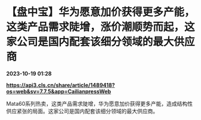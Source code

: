 # 【盘中宝】华为愿意加价获得更多产能，这类产品需求陡增，涨价潮顺势而起，这家公司是国内配套该细分领域的最大供应商

**2023-10-19 01:28**

**https://api3.cls.cn/share/article/1489418?os=web&sv=7.7.5&app=CailianpressWeb**

Mata60系列热卖，这类产品需求陡增，华为愿意加价获得更多产能，造成结构性供应紧张的局面。这家公司是国内配套该细分领域的最大供应商。